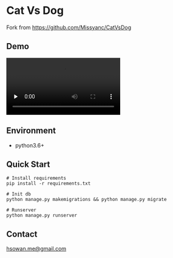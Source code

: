 # Cat Vs Dog

Fork from https://github.com/Missyanc/CatVsDog

## Demo

<video controls="" preload="none">
    <source src="/demo.mov">
</video>

## Environment

* python3.6+

## Quick Start

```shell script
# Install requirements
pip install -r requirements.txt

# Init db
python manage.py makemigrations && python manage.py migrate

# Runserver
python manage.py runserver

```

## Contact

hsowan.me@gmail.com

